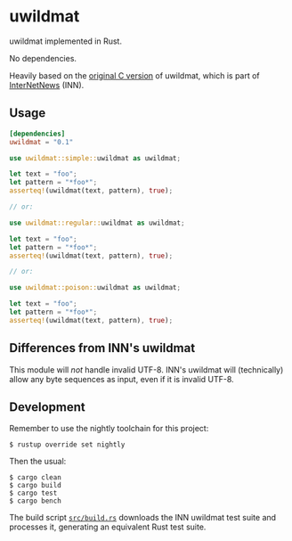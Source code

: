 # uwildmat

uwildmat implemented in Rust.

No dependencies.

Heavily based on the [original C version][uwildmat] of uwildmat, which is part
of [InterNetNews][inn] (INN).

## Usage

```toml
[dependencies]
uwildmat = "0.1"
```

```rust
use uwildmat::simple::uwildmat as uwildmat;

let text = "foo";
let pattern = "*foo*";
asserteq!(uwildmat(text, pattern), true);

// or:

use uwildmat::regular::uwildmat as uwildmat;

let text = "foo";
let pattern = "*foo*";
asserteq!(uwildmat(text, pattern), true);

// or:

use uwildmat::poison::uwildmat as uwildmat;

let text = "foo";
let pattern = "*foo*";
asserteq!(uwildmat(text, pattern), true);
```

## Differences from INN's uwildmat

This module will _not_ handle invalid UTF-8. INN's uwildmat will (technically)
allow any byte sequences as input, even if it is invalid UTF-8.

## Development

Remember to use the nightly toolchain for this project:

```console
$ rustup override set nightly
```

Then the usual:

```console
$ cargo clean
$ cargo build
$ cargo test
$ cargo bench
```

The build script [`src/build.rs`](src/build.rs) downloads the INN uwildmat test
suite and processes it, generating an equivalent Rust test suite.

[uwildmat]: https://github.com/InterNetNews/inn/blob/main/lib/uwildmat.c
[inn]: https://github.com/InterNetNews/inn/tree/main

